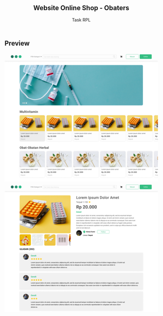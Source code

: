 <article>
  <header>
    <h1>Website Online Shop - Obaters</h1>
    <p>Task RPL</p> 
  </header>
  <section>
    <h2>Preview</h2>
    <img 
      src="./img/page-show-all-products.png"  
      alt="page show all products - main page" 
    />
    <img 
      src="./img/page-detail-product.png"
      alt="page detail product"
    />
  </section>
</article>